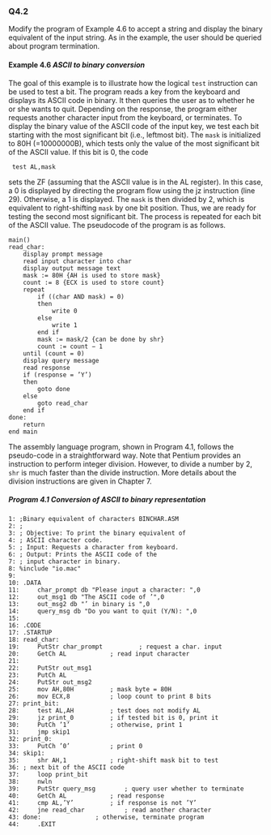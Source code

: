 ### Q4.2

Modify the program of Example 4.6 to accept a string and display the binary equivalent
of the input string. As in the example, the user should be queried about program
termination.

#### Example 4.6 *ASCII to binary conversion*

The goal of this example is to illustrate how the logical ```test``` instruction can be used to test
a bit. The program reads a key from the keyboard and displays its ASCII code in binary. It
then queries the user as to whether he or she wants to quit. Depending on the response, the program either requests another character input from the keyboard, or terminates.
To display the binary value of the ASCII code of the input key, we test each bit starting
with the most significant bit (i.e., leftmost bit). The ```mask``` is initialized to 80H (=10000000B), which tests only the value of the most significant bit of the ASCII value. If this bit is 0, the code

```assembly
 test AL,mask
```

sets the ZF (assuming that the ASCII value is in the AL register). In this case, a 0 is displayed by directing the program flow using the jz instruction (line 29). Otherwise, a 1 is displayed.
The ```mask``` is then divided by 2, which is equivalent to right-shifting ```mask``` by one bit position. Thus, we are ready for testing the second most significant bit. The process is repeated for each bit of the ASCII value. The pseudocode of the program is as follows.

```pseudocode
main()
read_char:
	display prompt message
	read input character into char
	display output message text
	mask := 80H {AH is used to store mask}
	count := 8 {ECX is used to store count}
	repeat
		if ((char AND mask) = 0)
		then
			write 0
		else
			write 1
		end if
		mask := mask/2 {can be done by shr}
		count := count − 1
	until (count = 0)
	display query message
	read response
	if (response = ’Y’)
	then
		goto done
	else
		goto read_char
	end if
done:
	return
end main
```
The assembly language program, shown in Program 4.1, follows the pseudo-code in a
straightforward way. Note that Pentium provides an instruction to perform integer division.
However, to divide a number by 2, ```shr``` is much faster than the divide instruction. More
details about the division instructions are given in Chapter 7.

##### Program 4.1 Conversion of ASCII to binary representation
```assembly
1: ;Binary equivalent of characters BINCHAR.ASM
2: ;
3: ; Objective: To print the binary equivalent of
4: ; ASCII character code.
5: ; Input: Requests a character from keyboard.
6: ; Output: Prints the ASCII code of the
7: ; input character in binary.
8: %include "io.mac"
9:
10: .DATA
11: 	char_prompt db "Please input a character: ",0
12: 	out_msg1 db "The ASCII code of ’",0
13: 	out_msg2 db "’ in binary is ",0
14: 	query_msg db "Do you want to quit (Y/N): ",0
15:
16: .CODE
17: .STARTUP
18: read_char:
19: 	PutStr char_prompt   		; request a char. input
20: 	GetCh AL 			; read input character
21:
22: 	PutStr out_msg1
23: 	PutCh AL
24: 	PutStr out_msg2
25: 	mov AH,80H 			; mask byte = 80H
26: 	mov ECX,8 			; loop count to print 8 bits
27: print_bit:
28: 	test AL,AH 			; test does not modify AL
29: 	jz print_0 			; if tested bit is 0, print it
30: 	PutCh ’1’ 			; otherwise, print 1
31: 	jmp skip1
32: print_0:
33: 	PutCh ’0’ 			; print 0
34: skip1:
35: 	shr AH,1 			; right-shift mask bit to test
36: ; next bit of the ASCII code
37: 	loop print_bit
38: 	nwln
39: 	PutStr query_msg 		; query user whether to terminate
40: 	GetCh AL 			; read response
41: 	cmp AL,’Y’ 			; if response is not ’Y’
42: 	jne read_char 			; read another character
43: done: 				; otherwise, terminate program
44: 	.EXIT
```
